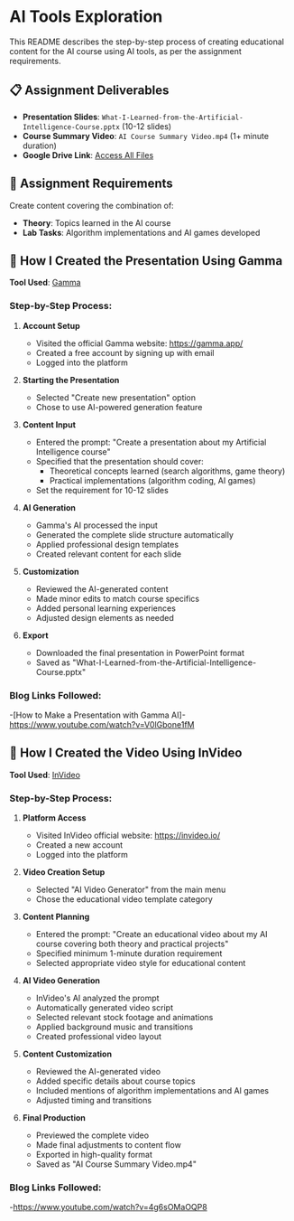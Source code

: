 # AI Tools Exploration

This README describes the step-by-step process of creating educational content for the AI course using AI tools, as per the assignment requirements.

## 📋 Assignment Deliverables

- **Presentation Slides**: `What-I-Learned-from-the-Artificial-Intelligence-Course.pptx` (10-12 slides)
- **Course Summary Video**: `AI Course Summary Video.mp4` (1+ minute duration)
- **Google Drive Link**: [Access All Files](https://drive.google.com/drive/folders/1Qnuqooarik-ilXzOi9K0TzAHnCzSHZp-?usp=drive_link)

## 📝 Assignment Requirements

Create content covering the combination of:

- **Theory**: Topics learned in the AI course
- **Lab Tasks**: Algorithm implementations and AI games developed

## 🎯 How I Created the Presentation Using Gamma

**Tool Used**: [Gamma](https://gamma.app/)

### Step-by-Step Process:

1. **Account Setup**

   - Visited the official Gamma website: https://gamma.app/
   - Created a free account by signing up with email
   - Logged into the platform

2. **Starting the Presentation**

   - Selected "Create new presentation" option
   - Chose to use AI-powered generation feature

3. **Content Input**

   - Entered the prompt: "Create a presentation about my Artificial Intelligence course"
   - Specified that the presentation should cover:
     - Theoretical concepts learned (search algorithms, game theory)
     - Practical implementations (algorithm coding, AI games)
   - Set the requirement for 10-12 slides

4. **AI Generation**

   - Gamma's AI processed the input
   - Generated the complete slide structure automatically
   - Applied professional design templates
   - Created relevant content for each slide

5. **Customization**

   - Reviewed the AI-generated content
   - Made minor edits to match course specifics
   - Added personal learning experiences
   - Adjusted design elements as needed

6. **Export**
   - Downloaded the final presentation in PowerPoint format
   - Saved as "What-I-Learned-from-the-Artificial-Intelligence-Course.pptx"

### Blog Links Followed:

-[How to Make a Presentation with Gamma AI]- https://www.youtube.com/watch?v=V0lGbone1fM

## 🎥 How I Created the Video Using InVideo

**Tool Used**: [InVideo](https://invideo.io/)

### Step-by-Step Process:

1. **Platform Access**

   - Visited InVideo official website: https://invideo.io/
   - Created a new account
   - Logged into the platform

2. **Video Creation Setup**

   - Selected "AI Video Generator" from the main menu
   - Chose the educational video template category

3. **Content Planning**

   - Entered the prompt: "Create an educational video about my AI course covering both theory and practical projects"
   - Specified minimum 1-minute duration requirement
   - Selected appropriate video style for educational content

4. **AI Video Generation**

   - InVideo's AI analyzed the prompt
   - Automatically generated video script
   - Selected relevant stock footage and animations
   - Applied background music and transitions
   - Created professional video layout

5. **Content Customization**

   - Reviewed the AI-generated video
   - Added specific details about course topics
   - Included mentions of algorithm implementations and AI games
   - Adjusted timing and transitions

6. **Final Production**
   - Previewed the complete video
   - Made final adjustments to content flow
   - Exported in high-quality format
   - Saved as "AI Course Summary Video.mp4"

### Blog Links Followed:

-https://www.youtube.com/watch?v=4g6sOMaOQP8

